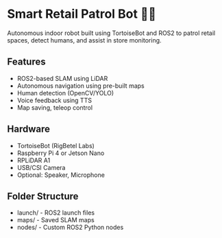 # Smart Retail Patrol Bot 🤖🛒

Autonomous indoor robot built using TortoiseBot and ROS2 to patrol retail spaces, detect humans, and assist in store monitoring.

## Features
- ROS2-based SLAM using LiDAR
- Autonomous navigation using pre-built maps
- Human detection (OpenCV/YOLO)
- Voice feedback using TTS
- Map saving, teleop control

## Hardware
- TortoiseBot (RigBetel Labs)
- Raspberry Pi 4 or Jetson Nano
- RPLiDAR A1
- USB/CSI Camera
- Optional: Speaker, Microphone

## Folder Structure
- launch/ - ROS2 launch files
- maps/ - Saved SLAM maps
- nodes/ - Custom ROS2 Python nodes

